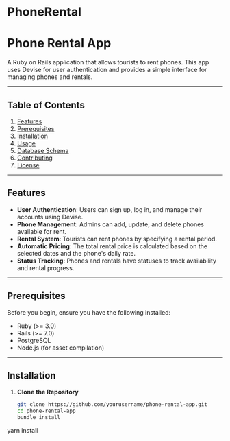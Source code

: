 # PhoneRental
# Phone Rental App

A Ruby on Rails application that allows tourists to rent phones. This app uses Devise for user authentication and provides a simple interface for managing phones and rentals.

---

## Table of Contents

1. [Features](#features)
2. [Prerequisites](#prerequisites)
3. [Installation](#installation)
4. [Usage](#usage)
5. [Database Schema](#database-schema)
6. [Contributing](#contributing)
7. [License](#license)

---

## Features

- **User Authentication**: Users can sign up, log in, and manage their accounts using Devise.
- **Phone Management**: Admins can add, update, and delete phones available for rent.
- **Rental System**: Tourists can rent phones by specifying a rental period.
- **Automatic Pricing**: The total rental price is calculated based on the selected dates and the phone's daily rate.
- **Status Tracking**: Phones and rentals have statuses to track availability and rental progress.

---

## Prerequisites

Before you begin, ensure you have the following installed:

- Ruby (>= 3.0)
- Rails (>= 7.0)
- PostgreSQL
- Node.js (for asset compilation)

---

## Installation

1. **Clone the Repository**

   ```bash
   git clone https://github.com/yourusername/phone-rental-app.git
   cd phone-rental-app
   bundle install
yarn install

```
